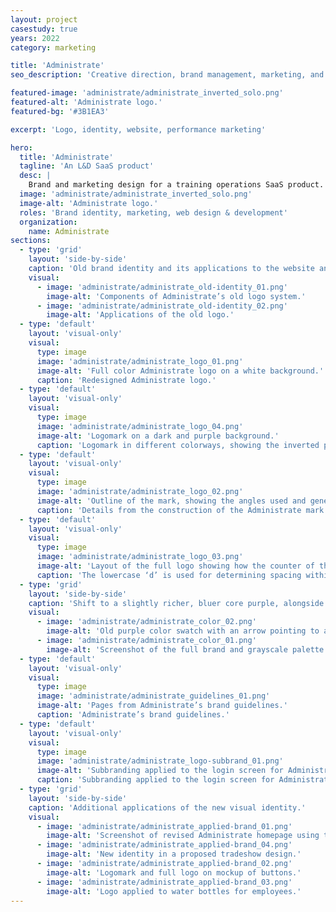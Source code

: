 ```yaml
---
layout: project
casestudy: true
years: 2022
category: marketing

title: 'Administrate'
seo_description: 'Creative direction, brand management, marketing, and web design for a training operations SaaS company.'

featured-image: 'administrate/administrate_inverted_solo.png'
featured-alt: 'Administrate logo.'
featured-bg: '#3B1EA3'

excerpt: 'Logo, identity, website, performance marketing'

hero:
  title: 'Administrate'
  tagline: 'An L&D SaaS product'
  desc: |
    Brand and marketing design for a training operations SaaS product.
  image: 'administrate/administrate_inverted_solo.png'
  image-alt: 'Administrate logo.'
  roles: 'Brand identity, marketing, web design & development'
  organization:
    name: Administrate
sections:
  - type: 'grid'
    layout: 'side-by-side'
    caption: 'Old brand identity and its applications to the website and print assets.'
    visual:
      - image: 'administrate/administrate_old-identity_01.png'
        image-alt: 'Components of Administrate’s old logo system.'
      - image: 'administrate/administrate_old-identity_02.png'
        image-alt: 'Applications of the old logo.'
  - type: 'default'
    layout: 'visual-only'
    visual:
      type: image
      image: 'administrate/administrate_logo_01.png'
      image-alt: 'Full color Administrate logo on a white background.'
      caption: 'Redesigned Administrate logo.'
  - type: 'default'
    layout: 'visual-only'
    visual:
      type: image
      image: 'administrate/administrate_logo_04.png'
      image-alt: 'Logomark on a dark and purple background.'
      caption: 'Logomark in different colorways, showing the inverted purple that was developed for brightness against dark backgrounds.'
  - type: 'default'
    layout: 'visual-only'
    visual:
      type: image
      image: 'administrate/administrate_logo_02.png'
      image-alt: 'Outline of the mark, showing the angles used and general constructure, side-by-side with a close-up of the logotype detailing angles brought into that portion of the logo.'
      caption: 'Details from the construction of the Administrate mark and logotype.'
  - type: 'default'
    layout: 'visual-only'
    visual:
      type: image
      image: 'administrate/administrate_logo_03.png'
      image-alt: 'Layout of the full logo showing how the counter of the lowercase ‘d’ is used to create spacing.'
      caption: 'The lowercase ‘d’ is used for determining spacing within and around the logo.'
  - type: 'grid'
    layout: 'side-by-side'
    caption: 'Shift to a slightly richer, bluer core purple, alongside the full Brand and Semantic UI palette.'
    visual:
      - image: 'administrate/administrate_color_02.png'
        image-alt: 'Old purple color swatch with an arrow pointing to an updated purple color swatch.'
      - image: 'administrate/administrate_color_01.png'
        image-alt: 'Screenshot of the full brand and grayscale palette as well as the UI palette semantic colors.'
  - type: 'default'
    layout: 'visual-only'
    visual:
      type: image
      image: 'administrate/administrate_guidelines_01.png'
      image-alt: 'Pages from Administrate’s brand guidelines.'
      caption: 'Administrate’s brand guidelines.'
  - type: 'default'
    layout: 'visual-only'
    visual:
      type: image
      image: 'administrate/administrate_logo-subbrand_01.png'
      image-alt: 'Subbranding applied to the login screen for Administrate University.'
      caption: 'Subbranding applied to the login screen for Administrate University.'
  - type: 'grid'
    layout: 'side-by-side'
    caption: 'Additional applications of the new visual identity.'
    visual:
      - image: 'administrate/administrate_applied-brand_01.png'
        image-alt: 'Screenshot of revised Administrate homepage using the new brand identity.'
      - image: 'administrate/administrate_applied-brand_04.png'
        image-alt: 'New identity in a proposed tradeshow design.'
      - image: 'administrate/administrate_applied-brand_02.png'
        image-alt: 'Logomark and full logo on mockup of buttons.'
      - image: 'administrate/administrate_applied-brand_03.png'
        image-alt: 'Logo applied to water bottles for employees.'
---
```


